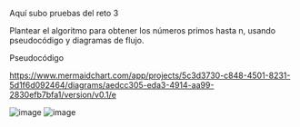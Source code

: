 Aquí subo pruebas del reto 3

Plantear el algoritmo para obtener los números primos hasta n, usando pseudocódigo y diagramas de flujo.

Pseudocódigo







https://www.mermaidchart.com/app/projects/5c3d3730-c848-4501-8231-5d1f6d092464/diagrams/aedcc305-eda3-4914-aa99-2830efb7bfa1/version/v0.1/e





![image](https://github.com/Pablofcf/Mi-repo/assets/159049788/c0cad6cd-fa53-4dda-8842-d5600c446ef2)
![image](https://github.com/Pablofcf/Mi-repo/assets/159049788/b3d11b5b-6fbc-439a-af43-75d82f336176)


